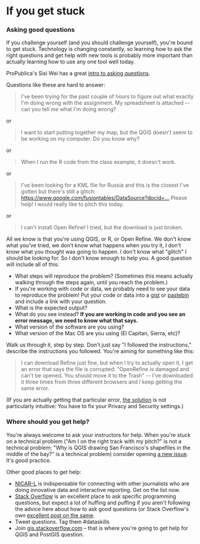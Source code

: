# If you get stuck

### Asking good questions

If you challenge yourself (and you should challenge yourself), you're bound to get stuck. Technology is changing constantly, so learning how to ask the right questions and get help with new tools is probably more important than actually learning how to use any one tool well today. 

ProPublica's Sisi Wei has a great [intro to asking questions](https://www.propublica.org/nerds/how-to-ask-programming-questions).

Questions like these are hard to answer:

> I've been trying for the past couple of hours to figure out what exactly I'm doing wrong with the  assignment. My spreadsheet is attached -- can you tell me what I'm doing wrong?

or

> I want to start putting together my map, but the QGIS doesn't seem to be working on my computer. Do you know why?

or

> When I run the R code from the class example, it doesn't work.

or

> I've been looking for a KML file for Russia and this is the closest I've gotten but there's still a glitch: https://www.google.com/fusiontables/DataSource?docid=… Please help! I would really like to pitch this today.

or

> I can't install Open Refine! I tried, but the download is just broken.

All we know is that you're using QGIS, or R, or Open Refine. We don't know what you've tried, we don't know what happens when you try it, I don't know what you thought was going to happen. I don't know what "glitch" I should be looking for. So I don't know enough to help you. A good question will include all of this:

*   What steps will reproduce the problem? (Sometimes this means actually walking through the steps again, until you reach the problem.)
*   If you're working with code or data, we probably need to see your data to reproduce the problem! Put your code or data into a [gist](http://gist.github.com) or [pastebin](http://paste.debian.net/) and include a link with your question.
*   What is the expected output?
*   What do you see instead? **If you are working in code and you see an error message, we need to know what that says.**
*   What version of the software are you using?
*   What version of the Mac OS are you using (El Capitan, Sierra, etc)?

Walk us through it, step by step. Don't just say "I followed the instructions," describe the instructions you followed. You're aiming for something like this:

> I can download Refine just fine, but when I try to actually open it, I get an error that says the file is corrupted: "OpenRefine is damaged and can't be opened. You should move it to the Trash" -- I've downloaded it three times from three different browsers and I keep getting the same error.

(If you are actually getting that particular error, [the solution](https://github.com/OpenRefine/OpenRefine/issues/590) is not particularly intuitive: You have to fix your Privacy and Security settings.)


### Where should you get help?

You're always welcome to ask your instructors for help. When you're stuck on a technical problem ("Am I on the right track with my pitch?" is not a technical problem; "Why is QGIS drawing San Francisco's shapefiles in the middle of the bay?" is a technical problem) consider opening [a new issue](https://github.com/ucb-dataj/2018/issues). It's good practice.

Other good places to get help:

*   [NICAR-L](https://www.ire.org/resource-center/listservs/subscribe-nicar-l/) is indispensable for connecting with other journalists who are doing innovative data and interactive reporting. Get on the list now.
*   [Stack Overflow](https://stackoverflow.com) is an excellent place to ask specific programming questions, but expect a lot of huffing and puffing if you aren't following the advice here about how to ask good questions (or Stack Overflow's own [excellent post on the same](https://stackoverflow.com/help/how-to-ask).
* 	Tweet questions. Tag them #dataskills
* 	Join [gis.stackoverflow.com](https://gis.stackoverflow.com) – that is where you're going to get help for QGIS and PostGIS question.


